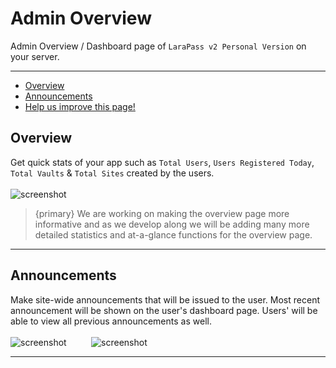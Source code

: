 # Admin Overview

Admin Overview / Dashboard page of `LaraPass v2 Personal Version` on your server.

---

- [Overview](#overview)
- [Announcements](#announcements)
- [<a href="https://github.com/larapass/LaraPass-v2-Docs/edit/master/resources/docs/personal/admin-overview.md" target="_blank"><i class="fa fa-edit"></i> Help us improve this page!</a>](#)

<a name="overview"></a>
## Overview

Get quick stats of your app such as `Total Users`, `Users Registered Today`, `Total Vaults` & `Total Sites` created by the users.  
<br/>
![screenshot](/screenshots/admin-overview.png)  

> {primary} We are working on making the overview page more informative and as we develop along we will be adding many more detailed statistics and at-a-glance functions for the overview page.

---

<a name="announcements"></a>
## Announcements

Make site-wide announcements that will be issued to the user. Most recent announcement will be shown on the user's dashboard page. Users' will be able to view all previous announcements as well.  
<br/>
![screenshot](/screenshots/admin-announcement-1.png) &nbsp;&nbsp;&nbsp;&nbsp;&nbsp;&nbsp;&nbsp;&nbsp;
![screenshot](/screenshots/admin-announcement-2.png)  

---

<larecipe-feedback message="Thankyou for your feedback!">
</larecipe-feedback>  
